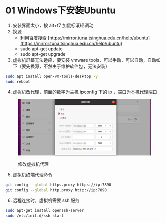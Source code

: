 # 01 Windows下安装Ubuntu

1. 安装界面太小，按 alt+f7 加鼠标滚轮调动
2. 换源
   * 利用百度搜索 [https://mirror.tuna.tsinghua.edu.cn/help/ubuntu](https://mirror.tuna.tsinghua.edu.cn/help/ubuntu)
   * sudo apt-get update
   * sudo apt-get upgrade
3. 虚拟机屏幕无法适应，要安装 vmware tools，可以手动，可以自动，自动如下（要先换源，不然由于维护软件包，无法安装）

```bash
sudo apt install open-vm-tools-desktop -y
sudo reboot
```

4. 虚拟机改代理，前面的数字为主机 ipconfig 下的 ip ，端口为本机代理端口

<figure><img src="../.gitbook/assets/image-20221130190231790.png" alt=""><figcaption><p>修改虚拟机代理</p></figcaption></figure>

5. 虚拟机终端代理命令

```bash
git config --global https.proxy https://ip:7890
git config --global http.proxy http://ip:7890
```

6. 远程连接时，虚拟机需要 ssh 服务

```bash
sudo apt-get install openssh-server
sudo /etc/init.d/ssh start
```
